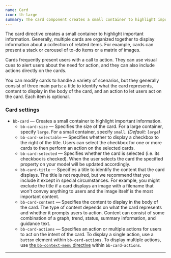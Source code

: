 ```yaml
---
name: Card
icon: th-large
summary: The card component creates a small container to highlight important information.
---
```


The card directive creates a small container to highlight important information. Generally, multiple cards are organized together to display information about a collection of related items. For example, cards can present a stack or carousel of to-do items or a matrix of images.

Cards frequently present users with a call to action. They can use visual cues to alert users about the need for action, and they can also include actions directly on the cards.

You can modify cards to handle a variety of scenarios, but they generally consist of three main parts: a title to identify what the card represents, content to display in the body of the card, and an action to let users act on the card. Each item is optional.

### Card settings ###
- `bb-card` &mdash; Creates a small container to highlight important information.
    - `bb-card-size` &mdash; Specifies the size of the card. For a large container, specify `large`. For a small container, specify `small`. *(Default: `large`)*
    - `bb-card-selectable` &mdash; Specifies whether to display a checkbox to the right of the title. Users can select the checkbox for one or more cards to then perform an action on the selected cards.
    - `bb-card-selected` &mdash; Specifies whether the card is selected (i.e. its checkbox is checked). When the user selects the card the specified property on your model will be updated accordingly.
    - `bb-card-title` &mdash; Specifies a title to identify the content that the card displays. The title is not required, but we recommend that you include it except in special circumstances. For example, you might exclude the title if a card displays an image with a filename that won't convey anything to users and the image itself is the most important content.
    - `bb-card-content` &mdash; Specifies the content to display in the body of the card. The type of content depends on what the card represents and whether it prompts users to action. Content can consist of some combination of a graph, trend, status, summary information, and guidance text.
    - `bb-card-actions` &mdash; Specifies an action or multiple actions for users to act on the intent of the card. To display a single action, use a `button` element within `bb-card-actions`. To display multiple actions, use [the `bb-context-menu` directive](../contextmenu) within `bb-card-actions`.
---
